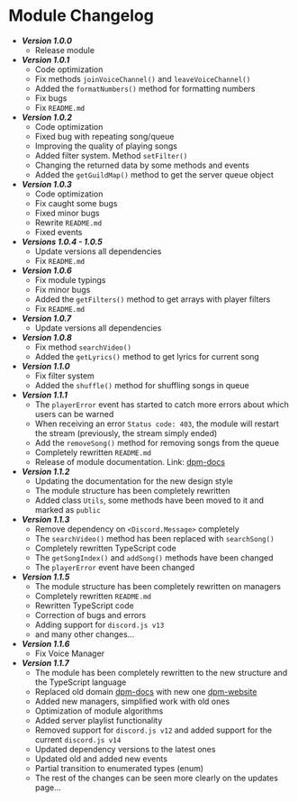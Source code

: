 # Module Changelog
* ***Version 1.0.0***
  * Release module
* ***Version 1.0.1***
  * Code optimization
  * Fix methods `joinVoiceChannel()` and `leaveVoiceChannel()`
  * Added the `formatNumbers()` method for formatting numbers
  * Fix bugs
  * Fix `README.md`
* ***Version 1.0.2***
  * Code optimization
  * Fixed bug with repeating song/queue
  * Improving the quality of playing songs
  * Added filter system. Method `setFilter()`
  * Changing the returned data by some methods and events
  * Added the `getGuildMap()` method to get the server queue object
* ***Version 1.0.3***
  * Code optimization
  * Fix caught some bugs
  * Fixed minor bugs
  * Rewrite `README.md`
  * Fixed events
* ***Versions 1.0.4 - 1.0.5***
  * Update versions all dependencies
  * Fix `README.md`
* ***Version 1.0.6***
  * Fix module typings
  * Fix minor bugs
  * Added the `getFilters()` method to get arrays with player filters
  * Fix `README.md`
* ***Version 1.0.7***
  * Update versions all dependencies
* ***Version 1.0.8***
  * Fix method `searchVideo()`
  * Added the `getLyrics()` method to get lyrics for current song
* ***Version 1.1.0***
  * Fix filter system
  * Added the `shuffle()` method for shuffling songs in queue
* ***Version 1.1.1***
  * The `playerError` event has started to catch more errors about which users can be warned
  * When receiving an error `Status code: 403`, the module will restart the stream (previously, the stream simply ended)
  * Add the `removeSong()` method for removing songs from the queue
  * Completely rewritten `README.md`
  * Release of module documentation. Link: [dpm-docs](https://dpm-docs.tk)
* ***Version 1.1.2***
  * Updating the documentation for the new design style
  * The module structure has been completely rewritten
  * Added class `Utils`, some methods have been moved to it and marked as `public`
* ***Version 1.1.3***
  * Remove dependency on `<Discord.Message>` completely
  * The `searchVideo()` method has been replaced with `searchSong()`
  * Completely rewritten TypeScript code
  * The `getSongIndex()` and `addSong()` methods have been changed
  * The `playerError` event have been changed
* ***Version 1.1.5***
  * The module structure has been completely rewritten on managers
  * Completely rewritten `README.md`
  * Rewritten TypeScript code
  * Correction of bugs and errors
  * Adding support for `discord.js v13`
  * and many other changes...
* ***Version 1.1.6***
  * Fix Voice Manager
* ***Version 1.1.7***
  * The module has been completely rewritten to the new structure and the TypeScript language
  * Replaced old domain [dpm-docs](https://dpm-docs.tk) with new one [dpm-website](https://dpm.js.org)
  * Added new managers, simplified work with old ones
  * Optimization of module algorithms
  * Added server playlist functionality
  * Removed support for `discord.js v12` and added support for the current `discord.js v14`
  * Updated dependency versions to the latest ones
  * Updated old and added new events
  * Partial transition to enumerated types (enum)
  * The rest of the changes can be seen more clearly on the updates page...